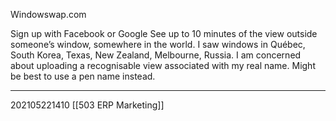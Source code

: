 Windowswap.com

Sign up with Facebook or Google
See up to 10 minutes of the view outside someone’s window, somewhere in the world. I saw windows in Québec, South Korea, Texas, New Zealand, Melbourne, Russia.
I am concerned about uploading a recognisable view associated with my real name. Might be best to use a pen name instead.

---
202105221410
[[503 ERP Marketing]]